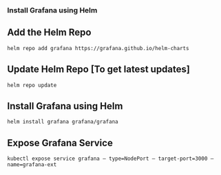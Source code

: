 ### Install Grafana using Helm

## Add the Helm Repo

```
helm repo add grafana https://grafana.github.io/helm-charts
```

## Update Helm Repo [To get latest updates]

```
helm repo update
```

## Install Grafana using Helm

```
helm install grafana grafana/grafana
```

## Expose Grafana Service

```
kubectl expose service grafana — type=NodePort — target-port=3000 — name=grafana-ext
```